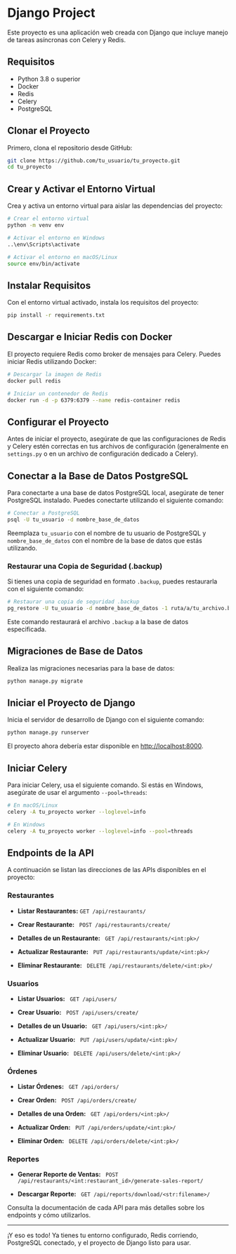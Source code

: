 
# Django Project

Este proyecto es una aplicación web creada con Django que incluye manejo de tareas asíncronas con Celery y Redis.

## Requisitos

- Python 3.8 o superior
- Docker
- Redis
- Celery
- PostgreSQL

## Clonar el Proyecto

Primero, clona el repositorio desde GitHub:

```bash
git clone https://github.com/tu_usuario/tu_proyecto.git
cd tu_proyecto
```

## Crear y Activar el Entorno Virtual

Crea y activa un entorno virtual para aislar las dependencias del proyecto:

```bash
# Crear el entorno virtual
python -m venv env

# Activar el entorno en Windows
..\env\Scripts\activate

# Activar el entorno en macOS/Linux
source env/bin/activate
```

## Instalar Requisitos

Con el entorno virtual activado, instala los requisitos del proyecto:

```bash
pip install -r requirements.txt
```

## Descargar e Iniciar Redis con Docker

El proyecto requiere Redis como broker de mensajes para Celery. Puedes iniciar Redis utilizando Docker:

```bash
# Descargar la imagen de Redis
docker pull redis

# Iniciar un contenedor de Redis
docker run -d -p 6379:6379 --name redis-container redis
```

## Configurar el Proyecto

Antes de iniciar el proyecto, asegúrate de que las configuraciones de Redis y Celery estén correctas en tus archivos de configuración (generalmente en `settings.py` o en un archivo de configuración dedicado a Celery).

## Conectar a la Base de Datos PostgreSQL

Para conectarte a una base de datos PostgreSQL local, asegúrate de tener PostgreSQL instalado. Puedes conectarte utilizando el siguiente comando:

```bash
# Conectar a PostgreSQL
psql -U tu_usuario -d nombre_base_de_datos
```

Reemplaza `tu_usuario` con el nombre de tu usuario de PostgreSQL y `nombre_base_de_datos` con el nombre de la base de datos que estás utilizando.

### Restaurar una Copia de Seguridad (.backup)

Si tienes una copia de seguridad en formato `.backup`, puedes restaurarla con el siguiente comando:

```bash
# Restaurar una copia de seguridad .backup
pg_restore -U tu_usuario -d nombre_base_de_datos -1 ruta/a/tu_archivo.backup
```

Este comando restaurará el archivo `.backup` a la base de datos especificada.

## Migraciones de Base de Datos

Realiza las migraciones necesarias para la base de datos:

```bash
python manage.py migrate
```

## Iniciar el Proyecto de Django

Inicia el servidor de desarrollo de Django con el siguiente comando:

```bash
python manage.py runserver
```

El proyecto ahora debería estar disponible en [http://localhost:8000](http://localhost:8000).

## Iniciar Celery

Para iniciar Celery, usa el siguiente comando. Si estás en Windows, asegúrate de usar el argumento `--pool=threads`:

```bash
# En macOS/Linux
celery -A tu_proyecto worker --loglevel=info

# En Windows
celery -A tu_proyecto worker --loglevel=info --pool=threads
```

## Endpoints de la API

A continuación se listan las direcciones de las APIs disponibles en el proyecto:

### Restaurantes

- **Listar Restaurantes:** `GET /api/restaurants/`

- **Crear Restaurante:** ` POST /api/restaurants/create/`

- **Detalles de un Restaurante:** ` GET /api/restaurants/<int:pk>/`

- **Actualizar Restaurante:** ` PUT /api/restaurants/update/<int:pk>/`

- **Eliminar Restaurante:** ` DELETE /api/restaurants/delete/<int:pk>/`

### Usuarios

- **Listar Usuarios:** ` GET /api/users/`

- **Crear Usuario:** ` POST /api/users/create/`

- **Detalles de un Usuario:** ` GET /api/users/<int:pk>/`

- **Actualizar Usuario:** ` PUT /api/users/update/<int:pk>/`

- **Eliminar Usuario:** ` DELETE /api/users/delete/<int:pk>/`

### Órdenes

- **Listar Órdenes:** ` GET /api/orders/`

- **Crear Orden:** ` POST /api/orders/create/`

- **Detalles de una Orden:** ` GET /api/orders/<int:pk>/`

- **Actualizar Orden:** ` PUT /api/orders/update/<int:pk>/`

- **Eliminar Orden:** ` DELETE /api/orders/delete/<int:pk>/`

### Reportes

- **Generar Reporte de Ventas:** ` POST /api/restaurants/<int:restaurant_id>/generate-sales-report/`

- **Descargar Reporte:** ` GET /api/reports/download/<str:filename>/`

Consulta la documentación de cada API para más detalles sobre los endpoints y cómo utilizarlos.

---

¡Y eso es todo! Ya tienes tu entorno configurado, Redis corriendo, PostgreSQL conectado, y el proyecto de Django listo para usar.
